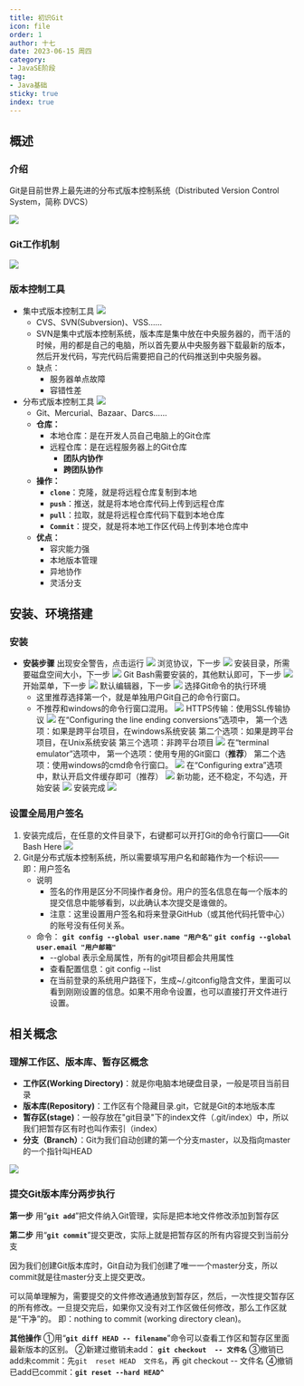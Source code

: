 ```yaml
---
title: 初识Git
icon: file
order: 1
author: 十七
date: 2023-06-15 周四
category:
- JavaSE阶段
tag:
- Java基础
sticky: true
index: true
---
```




## 概述

### 介绍

Git是目前世界上最先进的分布式版本控制系统（Distributed Version Control System，简称 DVCS）

![](./image/image_2_tJZm-CyTsP.png)

### Git工作机制

![](./image/image_3_5VSmbHfbXT.png)

### 版本控制工具

-   集中式版本控制工具
    ![](./image/image_4_6KnHDLQiZ6.png)
    -   CVS、SVN(Subversion)、VSS……
    -   SVN是集中式版本控制系统，版本库是集中放在中央服务器的，而干活的时候，用的都是自己的电脑，所以首先要从中央服务器下载最新的版本，然后开发代码，写完代码后需要把自己的代码推送到中央服务器。
    -   缺点：
        -   服务器单点故障
        -   容错性差
-   分布式版本控制工具
    ![](./image/image_5_G_Gn1UT-9T.png)
    -   Git、Mercurial、Bazaar、Darcs……
    -   **仓库：**
        -   本地仓库：是在开发人员自己电脑上的Git仓库&#x20;
        -   远程仓库：是在远程服务器上的Git仓库
            -   **团队内协作**
            -   **跨团队协作**
    -   **操作：**
        -   **`clone`**：克隆，就是将远程仓库复制到本地
        -   **`push`**：推送，就是将本地仓库代码上传到远程仓库
        -   **`pull`**：拉取，就是将远程仓库代码下载到本地仓库
        -   **`Commit`**：提交，就是将本地工作区代码上传到本地仓库中
    -   **优点：**
        -   容灾能力强
        -   本地版本管理
        -   异地协作
        -   灵活分支

## 安装、环境搭建

### 安装

-   **安装步骤**
    出现安全警告，点击运行
    ![](./image/image_UQap2aI62v.jpeg)
    浏览协议，下一步
    ![](./image/image_1_djjpFqvPhZ.jpeg)
    安装目录，所需要磁盘空间大小，下一步
    ![](./image/image_2_0WIvAgJr-_.jpeg)
    Git Bash需要安装的，其他默认即可，下一步
    ![](./image/image_3_WWqv1kG9JU.jpeg)
    开始菜单，下一步
    ![](./image/image_4_pMG5tNNPQU.jpeg)
    默认编辑器，下一步
    ![](./image/image_5_EUJcDckyuy.jpeg)
    选择Git命令的执行环境
    -   这里推荐选择第一个，就是单独用户Git自己的命令行窗口。
    -   不推荐和windows的命令行窗口混用。
        ![](./image/image_6_L0MyOgu1Y0.jpeg)
    HTTPS传输：使用SSL传输协议
    ![](./image/image_7_BNx0DkaYvg.jpeg)
    在“Configuring the line ending conversions”选项中，
    第一个选项：如果是跨平台项目，在windows系统安装
    第二个选项：如果是跨平台项目，在Unix系统安装
    第三个选项：非跨平台项目
    ![](./image/image_8_LKy5De5Hcs.jpeg)
    在“terminal emulator”选项中，
    第一个选项：使用专用的Git窗口（**推荐**）
    第二个选项：使用windows的cmd命令行窗口。
    ![](./image/image_9_-_uiglSQcZ.jpeg)
    在“Configuring extra”选项中，默认开启文件缓存即可（推荐）
    ![](./image/image_10_uMh655rBME.jpeg)
    新功能，还不稳定，不勾选，开始安装
    ![](./image/image_11_icDOt_YPBu.jpeg)
    安装完成
    ![](./image/image_12__2dIFWgfOs.jpeg)

### 设置全局用户签名

1.  安装完成后，在任意的文件目录下，右键都可以开打Git的命令行窗口——Git Bash Here
    ![](./image/image_9_9umTWGAT-6.png)
2.  Git是分布式版本控制系统，所以需要填写用户名和邮箱作为一个标识——即：用户签名
    -   说明
        -   签名的作用是区分不同操作者身份。用户的签名信息在每一个版本的提交信息中能够看到，以此确认本次提交是谁做的。
        -   注意：这里设置用户签名和将来登录GitHub（或其他代码托管中心）的账号没有任何关系。
    -   命令：
        **`git config --global user.name "用户名"`**
        **`git config --global user.email "用户邮箱"`**
        -   \--global 表示全局属性，所有的git项目都会共用属性
        -   查看配置信息：git config --list
        -   在当前登录的系统用户路径下，生成\~/.gitconfig隐含文件，里面可以看到刚刚设置的信息。如果不用命令设置，也可以直接打开文件进行设置。

## 相关概念

### 理解工作区、版本库、暂存区概念

-   **工作区(Working Directory)**：就是你电脑本地硬盘目录，一般是项目当前目录
-   **版本库(Repository)**：工作区有个隐藏目录.git，它就是Git的本地版本库
-   **暂存区(stage)**：一般存放在"git目录"下的index文件（.git/index）中，所以我们把暂存区有时也叫作索引（index）
-   **分支（Branch）**：Git为我们自动创建的第一个分支master，以及指向master的一个指针叫HEAD

![](./image/image_10_cH4Ark8B0W.png)

### 提交Git版本库分两步执行

**第一步** 用“**`git add`**”把文件纳入Git管理，实际是把本地文件修改添加到暂存区

**第二步** 用“**`git commit`**”提交更改，实际上就是把暂存区的所有内容提交到当前分支&#x20;

因为我们创建Git版本库时，Git自动为我们创建了唯一一个master分支，所以commit就是往master分支上提交更改。

可以简单理解为，需要提交的文件修改通通放到暂存区，然后，一次性提交暂存区的所有修改。一旦提交完后，如果你又没有对工作区做任何修改，那么工作区就是“干净”的。
即：nothing to commit (working directory clean)。

**其他操作**
①用“**`git diff HEAD -- filename`**”命令可以查看工作区和暂存区里面最新版本的区别。
②新建过撤销未add： **`git checkout  -- 文件名`**
③撤销已add未commit：先`git  reset HEAD  文件名`，再 git checkout -- 文件名
④撤销已add已commit：**`git reset --hard HEAD^`**
